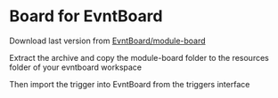 # Board for EvntBoard

Download last version from [EvntBoard/module-board](https://github.com/EvntBoard/module-board/releases/latest)

Extract the archive and copy the module-board folder to the resources folder of your evntboard workspace

Then import the trigger into EvntBoard from the triggers interface